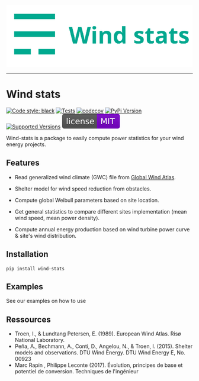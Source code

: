 <p align="center">
  <a href="https://github.com/jules-ch/wind-stats"><img src="https://raw.githubusercontent.com/jules-ch/wind-stats/main/docs/_static/logo-wind-stats.png" alt="wind-stats"></a>
</p>

-----------------

# Wind stats

[![Code style: black](https://img.shields.io/badge/code%20style-black-000000.svg)](https://github.com/psf/black)
[![Tests](https://github.com/jules-ch/wind-stats/workflows/CI/badge.svg)](https://github.com/jules-ch/wind-stats/actions?query=workflow%3ACI)
[![codecov](https://codecov.io/gh/jules-ch/wind-stats/branch/main/graph/badge.svg)](https://codecov.io/gh/jules-ch/wind-stats)
[![PyPi Version](https://img.shields.io/pypi/v/wind-stats)](https://pypi.org/project/wind-stats)
[![Supported Versions](https://img.shields.io/pypi/pyversions/wind-stats.svg)](https://pypi.org/project/wind-stats)
[![License: MIT](https://raw.githubusercontent.com/jules-ch/wind-stats/main/docs/_static/license.svg)](https://github.com/jules-ch/wind-stats/blob/master/LICENSE)


Wind-stats is a package to easily compute power statistics for your wind energy projects.

## Features

- Read generalized wind climate (GWC) file from [Global Wind Atlas](https://globalwindatlas.info/).
- Shelter model for wind speed reduction from obstacles.
- Compute global Weibull parameters based on site location.

- Get general statistics to compare different sites implementation (mean wind speed, mean power density).
- Compute annual energy production based on wind turbine power curve & site's wind distribution.


## Installation

```console
pip install wind-stats
```

## Examples

See our examples on how to use 

## Ressources
   - Troen, I., & Lundtang Petersen, E. (1989). European Wind Atlas. Risø National Laboratory.
   - Peña, A., Bechmann, A., Conti, D., Angelou, N., & Troen, I. (2015). Shelter models and observations. DTU Wind
Energy. DTU Wind Energy E, No. 00923
   - Marc Rapin , Philippe Leconte (2017). Évolution, principes de base et potentiel de conversion. Techniques de l'ingénieur
